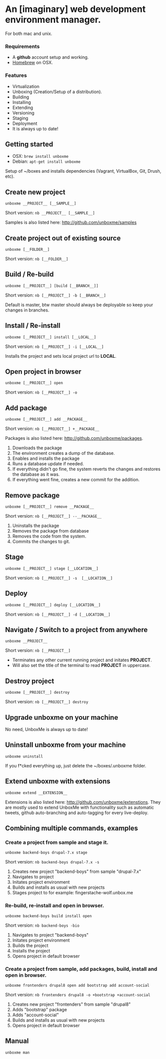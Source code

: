 # An [imaginary] web development environment manager.

For both mac and unix.

### Requirements
* A __github__ account setup and working.
* [Homebrew](http://mxcl.github.com/homebrew/) on OSX.

### Features
* Virtualization
* Unboxing (Creation/Setup of a distribution).
* Building
* Installing
* Extending
* Versioning
* Staging
* Deployment
* It is always up to date!

## Getting started

* OSX: `brew install unboxme`
* Debian: `apt-get install unboxme`

Setup of ~/boxes and installs dependencies (Vagrant, VirtualBox, Git, Drush, etc).

## Create new project

`unboxme __PROJECT__ [__SAMPLE__]`

Short version: `nb __PROJECT__ [__SAMPLE__]`

Samples is also listed here: http://github.com/unboxme/samples

## Create project out of existing source

`unboxme [__FOLDER__]`

Short version: `nb [__FOLDER__]`

## Build / Re-build

`unboxme [__PROJECT__] [build [__BRANCH__]]`

Short version: `nb [__PROJECT__] -b [__BRANCH__]`

Default is master, btw master should always be deployable so keep your changes in branches.

## Install / Re-install

`unboxme [__PROJECT__] install [__LOCAL__]`

Short version: `nb [__PROJECT__] -i [__LOCAL__]`

Installs the project and sets local project url to __LOCAL__.

## Open project in browser

`unboxme [__PROJECT__] open`

Short version: `nb [__PROJECT__] -o`

## Add package

`unboxme [__PROJECT__] add __PACKAGE__`

Short version: `nb [__PROJECT__] +__PACKAGE__`

Packages is also listed here: http://github.com/unboxme/packages.

1. Downloads the package
2. The environment creates a dump of the database.
2. Enables and installs the package
3. Runs a database update if needed.
3. If everything didn't go fine, the system reverts the changes and restores the database as it was.
4. If everything went fine, creates a new commit for the addition.

## Remove package

`unboxme [__PROJECT__] remove __PACKAGE__`

Short version: `nb [__PROJECT__] --__PACKAGE__`

1. Uninstalls the package
2. Removes the package from database
3. Removes the code from the system.
4. Commits the changes to git.

## Stage

`unboxme [__PROJECT__] stage [__LOCATION__]`

Short version: `nb [__PROJECT__] -s  [__LOCATION__]`

## Deploy

`unboxme [__PROJECT__] deploy [__LOCATION__]`

Short version: `nb [__PROJECT__] -d [__LOCATION__]`

## Navigate / Switch to a project from anywhere

`unboxme __PROJECT__`

Short version: `nb [__PROJECT__]`

* Terminates any other current running project and initates __PROJECT__.
* Will also set the title of the terminal to read __PROJECT__ in uppercase. 

## Destroy project

`unboxme [__PROJECT__] destroy`

Short version: `nb [__PROJECT__] destroy`

## Upgrade unboxme on your machine

No need, UnboxMe is always up to date!

## Uninstall unboxme from your machine

`unboxme uninstall`

If you f*cked everything up, just delete the ~/boxes/.unboxme folder.

## Extend unboxme with extensions

`unboxme extend __EXTENSION__`

Extensions is also listed here: http://github.com/unboxme/extenstions.
They are mostly used to extend UnboxMe with functionality such as automatic tweets, 
github auto-branching and auto-tagging for every live-deploy.

## Combining multiple commands, examples

### Create a project from sample and stage it.

`unboxme backend-boys drupal-7.x stage`

Short version: `nb backend-boys drupal-7.x -s`

1. Creates new project "backend-boys" from sample "drupal-7.x"
2. Navigates to project
3. Initates project environment
2. Builds and installs as usual with new projects
3. Stages project to for example: fingerstache-wolf.unbox.me

### Re-build, re-install and open in browser.

`unboxme backend-boys build install open`

Short version: `nb backend-boys -bio`

1. Navigates to project "backend-boys"
2. Initates project environment
2. Builds the project
3. Installs the project
4. Opens project in default browser

### Create a project from sample, add packages, build, install and open in browser.

`unboxme frontenders drupal8 open add bootstrap add account-social`

Short version: `nb frontenders drupal8 -o +bootstrap +account-social`

1. Creates new project "frontenders" from sample "drupal8"
2. Adds "bootstrap" package
3. Adds "account-social"
4. Builds and installs as usual with new projects
5. Opens project in default browser


## Manual

`unboxme man`

